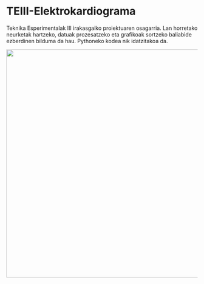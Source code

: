 # TEIII-Elektrokardiograma
Teknika Esperimentalak III irakasgaiko proiektuaren osagarria. Lan horretako neurketak hartzeko, datuak prozesatzeko eta grafikoak sortzeko baliabide ezberdinen bilduma da hau. Pythoneko kodea nik idatzitakoa da.


<img src="https://user-images.githubusercontent.com/101325625/163989600-c80dacea-bd52-4801-b822-47c809a6ee69.png " width="600">
